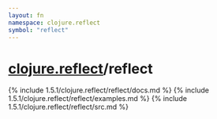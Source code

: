 ```yaml
---
layout: fn
namespace: clojure.reflect
symbol: "reflect"
---
```


# [clojure.reflect](../)/reflect

{% include 1.5.1/clojure.reflect/reflect/docs.md %}
{% include 1.5.1/clojure.reflect/reflect/examples.md %}
{% include 1.5.1/clojure.reflect/reflect/src.md %}

